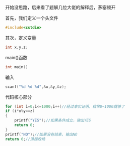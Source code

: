 开始没思路，后来看了题解几位大佬的解释后，茅塞顿开

首先，我们定义一个头文件
```cpp
#include<cstdio>
```
其次，定义变量
```cpp
int x,y,z;
```
main()函数
```cpp
int main()
```
输入
```cpp
scanf("%d %d %d",&x,&y,&z);
```
代码核心部分
```cpp
for (int i=0;i<=1000;i++)//经过事实证明，枚举0~1000就够了
if (i*x%y==z)
{
	printf("YES");//如果条件成立，输出YES
    return 0;
}
printf("NO");//如果没有结束，输出NO
return 0;//滑稽收场
```
